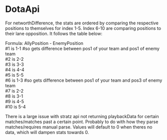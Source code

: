 # DotaApi
For networthDifference, the stats are ordered by comparing the respective positions to themselves for index 1-5. Index 6-10 are comparing positions to their lane opposition. It follows the table below:  

Formula: AllyPosition - EnemyPosition  
#1 is 1-1 #so gets difference between pos1 of your team and pos1 of enemy team  
#2 is 2-2  
#3 is 3-3  
#4 is 4-4  
#5 is 5-5  
#6 is 1-3 #so gets difference between pos1 of your team and pos3 of enemy team  
#7 is 2-2  
#8 is 3-1  
#9 is 4-5  
#10 is 5-4  

There is a large issue with stratz api not returning playbackData for certain matches/matches past a certain point. Probably to do with how they parse matches/requires manual parse. Values will default to 0 when theres no data, which will dampen stats towards 0.
